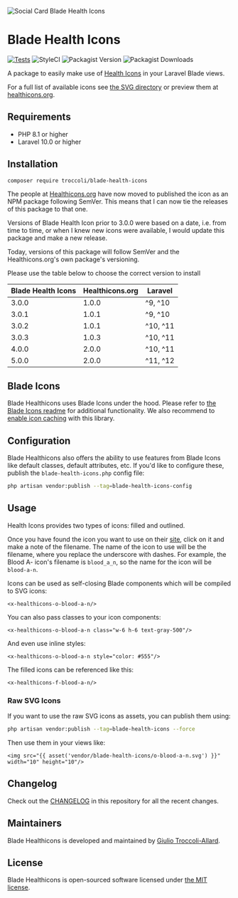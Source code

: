 <p>
    <img src="./socialcard-blade-health-icons.png" alt="Social Card Blade Health Icons"/>
</p>

# Blade Health Icons

[![Tests](https://github.com/troccoli/blade-health-icons/actions/workflows/test.yml/badge.svg)](https://github.com/troccoli/blade-health-icons/actions/workflows/test.yml)
![StyleCI](https://github.styleci.io/repos/377539924/shield?style=flat)
![Packagist Version](https://img.shields.io/packagist/v/troccoli/blade-health-icons)
![Packagist Downloads](https://img.shields.io/packagist/dt/troccoli/blade-health-icons)

A package to easily make use of [Health Icons](https://github.com/resolvetosavelives/healthicons) in your Laravel Blade views.

For a full list of available icons see [the SVG directory](resources/svg) or preview them at [healthicons.org](https://healthicons.org).

## Requirements

- PHP 8.1 or higher
- Laravel 10.0 or higher

## Installation

```bash
composer require troccoli/blade-health-icons
```

The people at [Healthicons.org](https://healthicons.org/) have now moved to published the icon as an NPM package
following SemVer. This means that I can now tie the releases of this package to that one.

Versions of Blade Health Icon prior to 3.0.0 were based on a date, i.e. from time to time, or when I knew new
icons were available, I would update this package and make a new release.

Today, versions of this package will follow SemVer and the Healthicons.org's own package's versioning.

Please use the table below to choose the correct version to install

| Blade Health Icons | Healthicons.org | Laravel  |
|--------------------|-----------------|----------|
| 3.0.0              | 1.0.0           | ^9, ^10  |
| 3.0.1              | 1.0.1           | ^9, ^10  |
| 3.0.2              | 1.0.1           | ^10, ^11 |
| 3.0.3              | 1.0.3           | ^10, ^11 |
| 4.0.0              | 2.0.0           | ^10, ^11 |
| 5.0.0              | 2.0.0           | ^11, ^12 |

## Blade Icons

Blade Healthicons uses Blade Icons under the hood. Please refer to [the Blade Icons readme](https://github.com/blade-ui-kit/blade-icons) for additional functionality. We also recommend to [enable icon caching](https://github.com/blade-ui-kit/blade-icons#caching) with this library.

## Configuration

Blade Healthicons also offers the ability to use features from Blade Icons like default classes, default attributes, etc. If you'd like to configure these, publish the `blade-health-icons.php` config file:

```bash
php artisan vendor:publish --tag=blade-health-icons-config
```

## Usage

Health Icons provides two types of icons: filled and outlined.

Once you have found the icon you want to use on their [site](https://healthicons.org/), click on it and make a note of
the filename. The name of the icon to use will be the filename, where you replace the underscore with dashes.
For example, the Blood A- icon's filename is `blood_a_n`, so the name for the icon will be `blood-a-n`.

Icons can be used as self-closing Blade components which will be compiled to SVG icons:

```blade
<x-healthicons-o-blood-a-n/>
```

You can also pass classes to your icon components:

```blade
<x-healthicons-o-blood-a-n class="w-6 h-6 text-gray-500"/>
```

And even use inline styles:

```blade
<x-healthicons-o-blood-a-n style="color: #555"/>
```

The filled icons can be referenced like this:

```blade
<x-healthicons-f-blood-a-n/>
```

### Raw SVG Icons

If you want to use the raw SVG icons as assets, you can publish them using:

```bash
php artisan vendor:publish --tag=blade-health-icons --force
```

Then use them in your views like:

```blade
<img src="{{ asset('vendor/blade-health-icons/o-blood-a-n.svg') }}" width="10" height="10"/>
```

## Changelog

Check out the [CHANGELOG](CHANGELOG.md) in this repository for all the recent changes.

## Maintainers

Blade Healthicons is developed and maintained by [Giulio Troccoli-Allard](https://troccoli.it).

## License

Blade Healthicons is open-sourced software licensed under [the MIT license](LICENSE.md).
